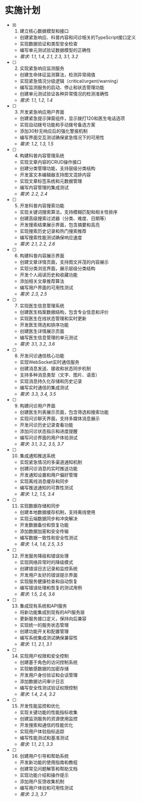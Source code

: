  # 实施计划

- [x] 1. 建立核心数据模型和接口




  - 创建紧急响应、科普内容和问诊相关的TypeScript接口定义
  - 实现数据验证和类型安全检查
  - 编写单元测试验证数据模型的正确性
  - _需求: 1.1, 1.4, 2.1, 2.3, 3.1, 3.2_

- [ ] 2. 实现紧急响应监测服务
  - 创建生命体征监测算法，检测异常阈值
  - 实现紧急情况分级逻辑（critical/urgent/warning）
  - 编写监测服务的启动、停止和状态管理功能
  - 创建单元测试验证各种异常情况的检测准确性
  - _需求: 1.1, 1.2, 1.4_

- [ ] 3. 开发紧急响应用户界面
  - 创建紧急提示弹窗组件，显示拨打120和医生电话选项
  - 实现自动拨号功能和手动拨号备选方案
  - 添加30秒无响应后的强化警报机制
  - 编写界面交互测试确保紧急情况下的可用性
  - _需求: 1.2, 1.3, 1.5_

- [ ] 4. 构建科普内容管理系统
  - 实现文章内容的CRUD操作接口
  - 创建分类管理功能，支持层级分类结构
  - 开发富文本编辑器支持图文混排内容
  - 实现文章标签系统和元数据管理
  - 编写内容管理的集成测试
  - _需求: 2.2, 2.4_

- [ ] 5. 开发科普内容搜索功能
  - 实现关键词搜索算法，支持模糊匹配和相关性排序
  - 创建高级搜索过滤器（分类、难度、日期等）
  - 开发搜索结果展示界面，包含摘要和高亮
  - 实现搜索历史记录和热门搜索推荐
  - 编写搜索性能测试确保响应速度
  - _需求: 2.1, 2.2, 2.6_

- [ ] 6. 构建科普内容展示界面
  - 创建文章详情页面，支持图文并茂的内容展示
  - 实现分类浏览界面，展示层级分类结构
  - 开发个人阅读历史和收藏功能
  - 添加相关文章推荐算法
  - 编写用户界面的可用性测试
  - _需求: 2.3, 2.5_

- [ ] 7. 实现医生信息管理系统
  - 创建医生档案数据结构，包含专业信息和评价
  - 实现医生在线状态管理和实时更新
  - 开发医生筛选和排序功能
  - 创建医生详情展示页面
  - 编写医生信息管理的单元测试
  - _需求: 3.1, 3.2, 3.6_

- [ ] 8. 开发问诊通信核心功能
  - 实现WebSocket实时通信服务
  - 创建消息发送、接收和状态同步机制
  - 支持多种消息类型（文字、图片、语音）
  - 实现消息持久化存储和历史记录
  - 编写实时通信的集成测试
  - _需求: 3.3, 3.4, 3.5_

- [ ] 9. 构建问诊用户界面
  - 创建医生列表展示页面，包含筛选和搜索功能
  - 实现问诊聊天界面，支持多媒体消息展示
  - 开发问诊历史记录查看功能
  - 添加问诊状态指示和进度提醒
  - 编写问诊界面的用户体验测试
  - _需求: 3.1, 3.2, 3.5, 3.7_

- [ ] 10. 集成通知推送系统
  - 实现紧急情况的多渠道通知机制
  - 创建问诊消息的实时推送功能
  - 开发通知设置和用户偏好管理
  - 实现离线消息缓存和同步
  - 编写推送通知的可靠性测试
  - _需求: 1.2, 1.5, 3.4_

- [ ] 11. 实现数据存储和同步
  - 创建本地数据缓存机制，支持离线使用
  - 实现云端数据同步和冲突解决
  - 开发数据备份和恢复功能
  - 添加数据加密和安全传输
  - 编写数据一致性和安全性测试
  - _需求: 1.4, 1.6, 2.5, 3.5_

- [ ] 12. 开发服务降级和错误处理
  - 实现网络异常时的降级模式
  - 创建错误日志记录和监控系统
  - 开发用户友好的错误提示界面
  - 实现服务健康检查和自动恢复
  - 编写错误处理和恢复的测试用例
  - _需求: 1.5, 2.6, 3.6_

- [ ] 13. 集成现有系统和API服务
  - 将新功能集成到现有的API服务层
  - 更新服务接口定义，保持向后兼容
  - 实现统一的服务状态管理
  - 创建功能开关和配置管理
  - 编写系统集成测试确保兼容性
  - _需求: 1.1, 2.1, 3.1_

- [ ] 14. 实现用户权限和安全控制
  - 创建基于角色的访问控制系统
  - 实现敏感数据的加密存储
  - 开发用户身份验证和会话管理
  - 添加数据访问审计日志
  - 编写安全性测试验证权限控制
  - _需求: 1.4, 2.4, 3.2_

- [ ] 15. 开发性能监控和优化
  - 实现关键功能的性能指标收集
  - 创建监测服务的资源使用监控
  - 开发搜索和通信的性能优化
  - 实现用户体验指标追踪
  - 编写性能测试和基准测试
  - _需求: 1.1, 2.1, 3.3_

- [ ] 16. 创建用户引导和帮助系统
  - 开发新功能的使用指南和教程
  - 创建常见问题解答和帮助文档
  - 实现功能介绍和操作提示
  - 添加用户反馈收集机制
  - 编写用户体验和可用性测试
  - _需求: 2.3, 3.7_